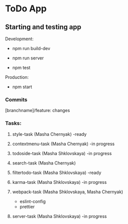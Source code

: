 # ToDo App #
## Starting and testing app ##
Development:

- npm run build-dev

- npm run server 

- npm test

Production:

- npm start

### Commits ###
[branchname]/feature: changes

### Tasks:
1. style-task (Masha Chernyak)  -ready
   
2. contextmenu-task (Masha Chernyak) -in progress

3. todoside-task (Masha Shklovskaya) -in progress

4. search-task (Masha Chernyak)
   
5. filtertodo-task (Masha Shklovskaya) -ready

6. karma-task (Masha Shklovskaya) -in progress

7. webpack-task (Masha Shklovskaya, Masha Chernyak)
    - eslint-config
    - prettier  
    
8. server-task (Masha Shklovskaya) -in progress


